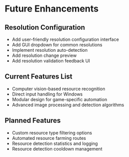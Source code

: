 # Future Enhancements

## Resolution Configuration
- Add user-friendly resolution configuration interface
- Add GUI dropdown for common resolutions
- Implement resolution auto-detection
- Add resolution change preview
- Add resolution validation feedback UI

## Current Features List
- Computer vision-based resource recognition
- Direct input handling for Windows
- Modular design for game-specific automation
- Advanced image processing and detection algorithms

## Planned Features
- Custom resource type filtering options
- Automated resource farming routes
- Resource detection statistics and logging
- Resource detection cooldown management
